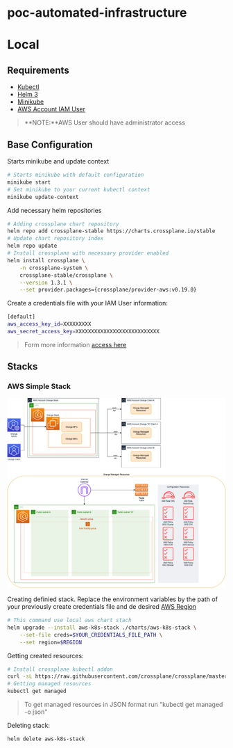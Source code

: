 # poc-automated-infrastructure

# Local 

## Requirements

 - [Kubectl](https://kubernetes.io/docs/tasks/tools/ "kubectl install page")
 - [Helm 3](https://helm.sh/docs/intro/install/ "Helm 3 install page")
 - [Minikube](https://minikube.sigs.k8s.io/docs/start/ "Minikube install page")
 - [AWS Account IAM User](https://docs.aws.amazon.com/IAM/latest/UserGuide/id_users_create.html "AWS IAM User Credentials file")

> **NOTE:**AWS User should have administrator access

## Base Configuration

Starts minikube and update context
```sh
# Starts minikube with default configuration
minikube start
# Set minikube to your current kubectl context
minikube update-context
```

Add necessary helm repositories
```sh
# Adding crossplane chart repository
helm repo add crossplane-stable https://charts.crossplane.io/stable
# Update chart repository index
helm repo update
# Install crossplane with necessary provider enabled
helm install crossplane \
    -n crossplane-system \
    crossplane-stable/crossplane \
    --version 1.3.1 \
    --set provider.packages={crossplane/provider-aws:v0.19.0}
```

Create a credentials file with your IAM User information:
```sh
[default]
aws_access_key_id=XXXXXXXXX
aws_secret_access_key=XXXXXXXXXXXXXXXXXXXXXXXXXXX
```
> Form more information [access here](https://docs.aws.amazon.com/cli/latest/userguide/cli-configure-files.html)

## Stacks

### AWS Simple Stack
![Architecture](./diagrams/architecture.png)

Creating definied stack.
Replace the environment variables by the path of your previously create credentials file and de desired [AWS Region](https://docs.aws.amazon.com/pt_br/AWSEC2/latest/UserGuide/using-regions-availability-zones.html#concepts-available-regions)
```sh
# This command use local aws chart stach
helm upgrade --install aws-k8s-stack ./charts/aws-k8s-stack \
    --set-file creds=$YOUR_CREDENTIALS_FILE_PATH \
    --set region=$REGION
```

Getting created resources:
```sh
# Install crossplane kubectl addon
curl -sL https://raw.githubusercontent.com/crossplane/crossplane/master/install.sh | sh
# Getting managed resources
kubectl get managed
```

> To get managed resources in JSON format run "kubectl get managed -o json"

Deleting stack:
```sh
helm delete aws-k8s-stack
```
